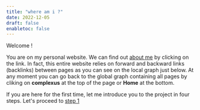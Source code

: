 ```yaml
---
title: "where am i ?"
date: 2022-12-05
draft: false
enabletoc: false
---
```



Welcome !

You are on my personal website. We can find out [about me](about%20me.md) by clicking on the link.
In fact, this entire website relies on forward and backward links (backlinks) between pages as you can see on the local graph just below. 
At any moment you can go back to the global graph containing all pages by cliking on **complexus** at the top of the page or **Home** at the bottom.

If you are here for the first time, let me introduce you to the project in four steps. Let's proceed to [step 1](step%201.md)


